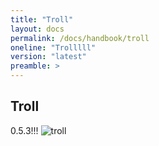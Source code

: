 ```yaml
---
title: "Troll"
layout: docs
permalink: /docs/handbook/troll
oneline: "Trolllll"
version: "latest"
preamble: >
---
```


## Troll
0.5.3!!!
![troll](https://upload.wikimedia.org/wikipedia/en/9/9a/Trollface_non-free.png)